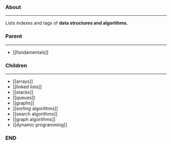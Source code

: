 ### About
---
Lists indexes and tags of **data structures and algorithms.**

### Parent
---
-  [[fundamentals]]

### Children
---
- [[arrays]]
- [[linked lists]]
- [[stacks]]
- [[queues]]
- [[graphs]]
- [[sorting algorithms]]
- [[search algorithms]]
- [[graph algorithms]]
- [[dynamic programming]]

### END
